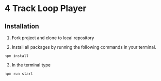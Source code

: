 # 4 Track Loop Player


## Installation
1) Fork project and clone to local repository

2) Install all packages by running the following commands in your terminal.
```
npm install
```
3) In the terminal type
```
npm run start
```

